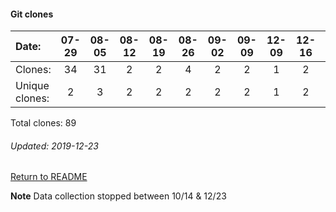 #### Git clones
Date:    |        07-29   |       08-05   |       08-12   |       08-19   |       08-26   |  09-02  |  09-09  |  12-09  |  12-16  |  12-23
|:---    |:---:   |:---:  |:---:  |:---:  |:---:  |:---:  |:---:  |:---:  |:---:  |:---:
Clones:  |        34      |       31      |       2       |       2       |       4       |  2      |  2      |  1      |  2      |  9
Unique   clones:  |       2       |       3       |       2       |       2       |       2  |      2  |      2  |      1  |      2  |      8

Total clones: 89
###### Updated: 2019-12-23

[Return to README](https://github.com/BradleyA/user-files/blob/master/README.md#traffic)

**Note**  Data collection stopped between 10/14 & 12/23
